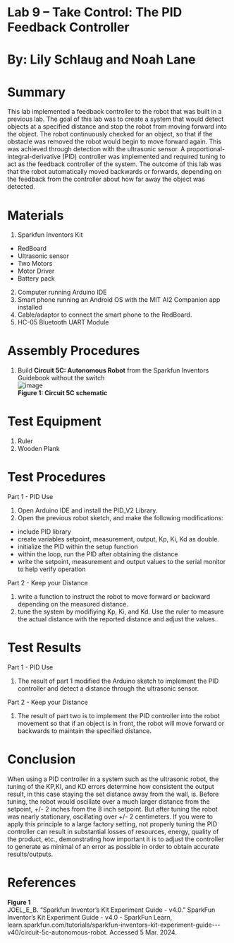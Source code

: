 # Lab 9 – Take Control: The PID Feedback Controller 

# By: Lily Schlaug and Noah Lane
# Summary
This lab implemented a feedback controller to the robot that was built in a previous lab. The goal of this lab was to create a system that would detect objects at a specified distance and stop the robot from moving forward into the object. The robot continuously checked for an object, so that if the obstacle was removed the robot would begin to move forward again. This was achieved through detection with the ultrasonic sensor. A proportional-integral-derivative (PID) controller was implemented and required tuning to act as the feedback controller of the system. The outcome of this lab was that the robot automatically moved backwards or forwards, depending on the feedback from the controller about how far away the object was detected. 

# Materials
1. Sparkfun Inventors Kit 
- RedBoard
- Ultrasonic sensor
- Two Motors
- Motor Driver 
- Battery pack
2. Computer running Arduino IDE  
3. Smart phone running an Android OS with the MIT AI2 Companion app installed
4. Cable/adaptor to connect the smart phone to the RedBoard.
5. HC-05 Bluetooth UART Module

# Assembly Procedures
1. Build __Circuit 5C: Autonomous Robot__ from the Sparkfun Inventors Guidebook without the switch  
![image](https://github.com/npla225/BAE305-SP24-Lab9/assets/156371043/d6559943-b997-4331-a037-47834da85006)  
**Figure 1: Circuit 5C schematic**

# Test Equipment
1. Ruler
2. Wooden Plank  

# Test Procedures
Part 1 - PID Use 
1. Open Arduino IDE and install the PID_V2 Library.
2. Open the previous robot sketch, and make the following modifications: 
- include PID library
- create variables setpoint, measurement, output, Kp, Ki, Kd as double. 
- initialize the PID within the setup function
- within the loop, run the PID after obtaining the distance 
- write the setpoint, measurement and output values to the serial monitor to help verify operation 

Part 2 - Keep your Distance
1. write a function to instruct the robot to move forward or backward depending on the measured distance. 
2. tune the system by modifiying Kp, Ki, and Kd. Use the ruler to measure the actual distance with the reported distance and adjust the values. 

# Test Results
Part 1 - PID Use 
1. The result of part 1 modified the Arduino sketch to implement the PID controller and detect a distance through the ultrasonic sensor.    

Part 2 - Keep your Distance   
1. The result of part two is to implement the PID controller into the robot movement so that if an object is in front, the robot will move forward or backwards to maintain the specified distance. 

# Conclusion
When using a PID controller in a system such as the ultrasonic robot, the tuning of the KP,KI, and KD errors determine how consistent the output result, in this case staying the set distance away from the wall, is. Before tuning, the robot would oscillate over a much larger distance from the setpoint, +/- 2 inches from the 8 inch setpoint. But after tuning the robot was nearly stationary, oscillating over +/- 2 centimeters. If you were to apply this principle to a large factory setting, not properly tuning the PID controller can result in substantial losses of resources, energy, quality of the product, etc., demonstrating how important it is to adjust the controller to generate as minimal of an error as possible in order to obtain accurate results/outputs.  
# References
**Figure 1**  
JOEL_E_B. “Sparkfun Inventor’s Kit Experiment Guide - v4.0.” SparkFun Inventor’s Kit Experiment Guide - v4.0 - SparkFun Learn, learn.sparkfun.com/tutorials/sparkfun-inventors-kit-experiment-guide---v40/circuit-5c-autonomous-robot. Accessed 5 Mar. 2024.
